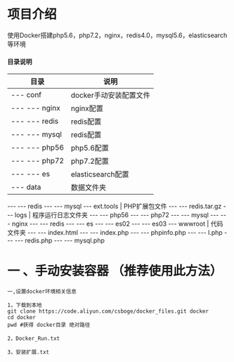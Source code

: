# 项目介绍
使用Docker搭建php5.6，php7.2，nginx，redis4.0，mysql5.6，elasticsearch等环境

#### 目录说明
目录 | 说明
---|---
--- conf | docker手动安装配置文件
--- --- nginx | nginx配置
--- --- redis | redis配置
--- --- mysql | redis配置
--- --- php56 | php5.6配置
--- --- php72 | php7.2配置
--- --- es | elasticsearch配置
--- data | 数据文件夹
--- --- redis
--- --- mysql
--- ext.tools | PHP扩展包文件
--- --- redis.tar.gz
--- logs | 程序运行日志文件夹
--- --- php56
--- --- php72
--- --- mysql
--- --- nginx
--- --- redis
--- --- es
--- --- es02
--- --- es03
--- wwwroot | 代码文件夹
--- --- index.html
--- --- index.php
--- --- phpinfo.php
--- --- l.php
--- --- redis.php
--- --- mysql.php

# 一 、手动安装容器 （推荐使用此方法）
````
一,设置docker环境相关信息

1，下载到本地
git clone https://code.aliyun.com/csboge/docker_files.git docker
cd docker
pwd #获得 docker目录 绝对路径

2，Docker_Run.txt

3，安装扩展.txt


